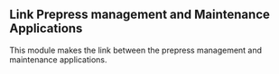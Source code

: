 Link Prepress management and Maintenance Applications
------------------------------------------------------
This module makes the link between the prepress management and maintenance applications.



